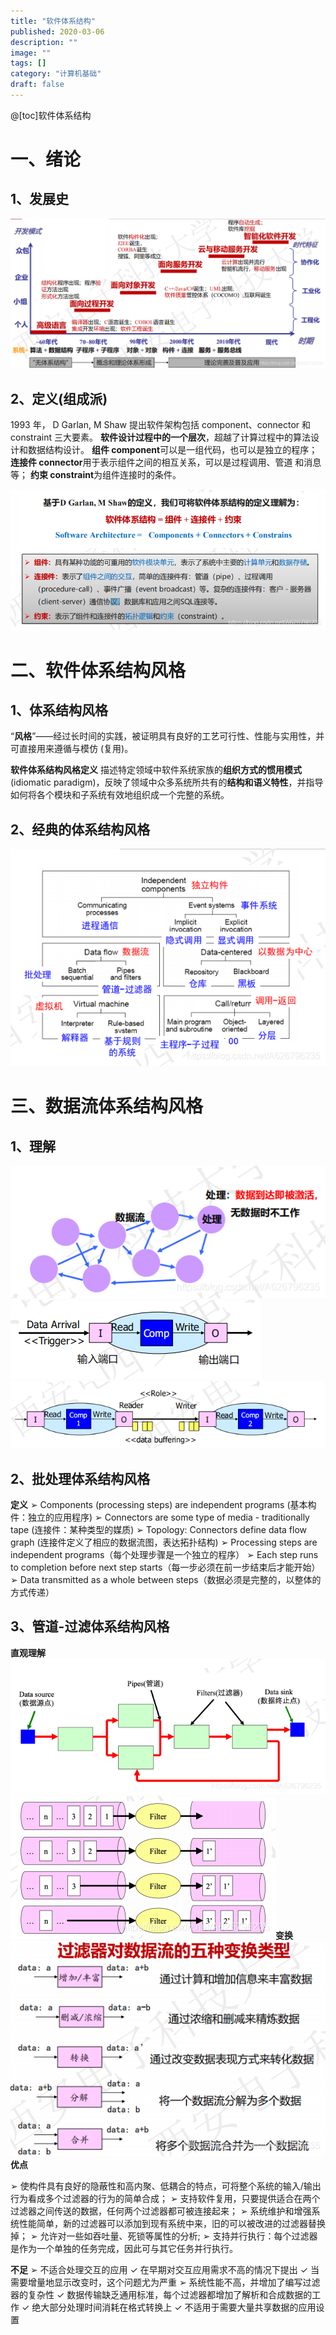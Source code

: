 ```yaml
---
title: "软件体系结构"
published: 2020-03-06
description: ""
image: ""
tags: []
category: "计算机基础"
draft: false
---
```


@[toc]软件体系结构

# 一、绪论

## 1、发展史

![在这里插入图片描述](18206d82c25931fbb763e2f0a0dd77b1.png)

## 2、定义(组成派)

1993 年， D Garlan, M Shaw 提出软件架构包括
component、connector 和 constraint 三大要素。
**软件设计过程中的一个层次**，超越了计算过程中的算法设计和数据结构设计。
**组件 component**可以是一组代码，也可以是独立的程序；
**连接件 connector**用于表示组件之间的相互关系，可以是过程调用、管道
和消息等；
**约束 constraint**为组件连接时的条件。

![在这里插入图片描述](270d3a7dfc5bcea937ebbf983fd47e13.png)

# 二、软件体系结构风格

## 1、体系结构风格

“**风格**”——经过长时间的实践，被证明具有良好的工艺可行性、性能与实用性，并可直接用来遵循与模仿 (复用)。

**软件体系结构风格定义**
描述特定领域中软件系统家族的**组织方式的惯用模式**(idiomatic paradigm)，反映了领域中众多系统所共有的**结构和语义特性**，并指导如何将各个模块和子系统有效地组织成一个完整的系统。

## 2、经典的体系结构风格

![在这里插入图片描述](8edbda62bcc546b920b0b63359320ede.png)

# 三、数据流体系结构风格

## 1、理解

![在这里插入图片描述](7e28ad31971c09a257e6426e68ce2d02.png)
![在这里插入图片描述](7fcdeb3126f1b847d47422f87485ecdb.png)
![在这里插入图片描述](0651c343098beb190e25036c17b68c02.png)

## 2、批处理体系结构风格

**定义**
➢ Components (processing steps) are independent programs (基本构件：独立的应用程序)
➢ Connectors are some type of media - traditionally tape (连接件：某种类型的媒质)
➢ Topology: Connectors define data flow graph (连接件定义了相应的数据流图，表达拓扑结构)
➢ Processing steps are independent programs（每个处理步骤是一个独立的程序）
➢ Each step runs to completion before next step starts（每一步必须在前一步结束后才能开始）
➢ Data transmitted as a whole between steps（数据必须是完整的，以整体的方式传递）

## 3、管道-过滤体系结构风格

**直观理解**
![在这里插入图片描述](43b2894bdf0cf14282df22bb718b066b.png)![在这里插入图片描述](275e5405559c4f28b3a75847f7bef759.png)**变换**
![在这里插入图片描述](1506b222239cac607c1baa249e4438c6.png)**优点**

➢ 使构件具有良好的隐蔽性和高内聚、低耦合的特点，可将整个系统的输入/输出行为看成多个过滤器的行为的简单合成；
➢ 支持软件复用，只要提供适合在两个过滤器之间传送的数据，任何两个过滤器都可被连接起来；
➢ 系统维护和增强系统性能简单，新的过滤器可以添加到现有系统中来，旧的可以被改进的过滤器替换掉；
➢ 允许对一些如吞吐量、死锁等属性的分析;
➢ 支持并行执行：每个过滤器是作为一个单独的任务完成，因此可与其它任务并行执行。

**不足**
➢ 不适合处理交互的应用
✓ 在早期对交互应用需求不高的情况下提出
✓ 当需要增量地显示改变时，这个问题尤为严重
➢ 系统性能不高，并增加了编写过滤器的复杂性
✓ 数据传输缺乏通用标准，每个过滤器都增加了解析和合成数据的工作
✓ 绝大部分处理时间消耗在格式转换上
✓ 不适用于需要大量共享数据的应用设置
